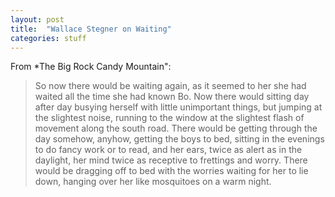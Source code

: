 ```yaml
---
layout: post
title:  "Wallace Stegner on Waiting"
categories: stuff 
---
```

From *The Big Rock Candy Mountain":

> So now there would be waiting again, as it seemed to her she had waited all the time she had known Bo.  Now there would sitting day after day busying herself with little unimportant things, but jumping at the slightest noise, running to the window at the slightest flash of movement along the south road.  There would be getting through the day somehow, anyhow, getting the boys to bed, sitting in the evenings to do fancy work or to read, and her ears, twice as alert as in the daylight, her mind twice as receptive to frettings and worry.  There would be dragging off to bed with the worries waiting for her to lie down, hanging over her like mosquitoes on a warm night.